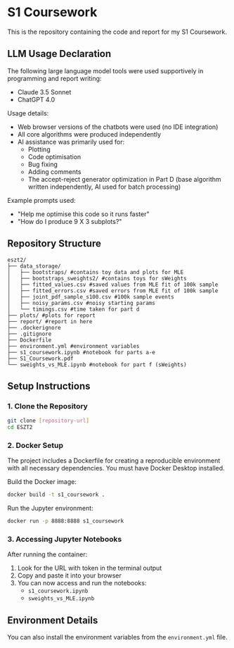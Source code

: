 # S1 Coursework

This is the repository containing the code and report for my S1 Coursework.

## LLM Usage Declaration

The following large language model tools were used supportively in programming and report writing:
- Claude 3.5 Sonnet
- ChatGPT 4.0

Usage details:
- Web browser versions of the chatbots were used (no IDE integration)
- All core algorithms were produced independently
- AI assistance was primarily used for:
  - Plotting
  - Code optimisation
  - Bug fixing
  - Adding comments
  - The accept-reject generator optimization in Part D (base algorithm written independently, AI used for batch processing)

Example prompts used:
- "Help me optimise this code so it runs faster"
- "How do I produce 9 X 3 subplots?"

## Repository Structure
```
eszt2/
├── data_storage/
│   ├── bootstraps/ #contains toy data and plots for MLE
│   ├── bootstraps_sweights2/ #contains toys for sWeights
│   ├── fitted_values.csv #saved values from MLE fit of 100k sample
│   ├── fitted_errors.csv #saved errors from MLE fit of 100k sample
│   ├── joint_pdf_sample_s100.csv #100k sample events
│   ├── noisy_params.csv #noisy starting params
│   └── timings.csv #time taken for part d
├── plots/ #plots for report
├── report/ #report in here
├── .dockerignore 
├── .gitignore
├── Dockerfile 
├── environment.yml #environment variables
├── s1_coursework.ipynb #notebook for parts a-e
├── S1_Coursework.pdf
└── sweights_vs_MLE.ipynb #notebook for part f (sWeights)
```

## Setup Instructions

### 1. Clone the Repository
```bash
git clone [repository-url]
cd ESZT2
```

### 2. Docker Setup

The project includes a Dockerfile for creating a reproducible environment with all necessary dependencies.
You must have Docker Desktop installed.

Build the Docker image:
```bash
docker build -t s1_coursework .
```

Run the Jupyter environment:
```bash
docker run -p 8888:8888 s1_coursework
```

### 3. Accessing Jupyter Notebooks

After running the container:
1. Look for the URL with token in the terminal output
2. Copy and paste it into your browser
3. You can now access and run the notebooks:
   - `s1_coursework.ipynb`
   - `sweights_vs_MLE.ipynb`

## Environment Details

You can also install the environment variables from the `environment.yml` file.
